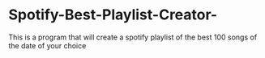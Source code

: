 # Spotify-Best-Playlist-Creator-
This is a program that will create a spotify playlist of the best 100 songs of the date of your choice
